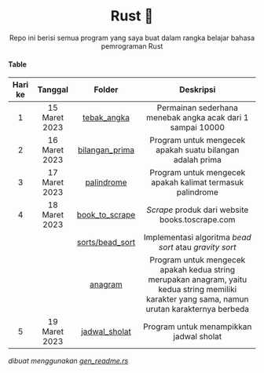 <div align="center">

# Rust 🦀

Repo ini berisi semua program yang saya buat dalam rangka belajar bahasa pemrograman Rust

</div>

#### Table

|Hari ke|Tanggal|Folder|Deskripsi|
|:--:|:--:|:--:|:--:|
|1|15 Maret 2023|[tebak_angka](/tebak_angka)|Permainan sederhana menebak angka acak dari 1 sampai 10000|
|2|16 Maret 2023|[bilangan_prima](/bilangan_prima)|Program untuk mengecek apakah suatu bilangan adalah prima|
|3|17 Maret 2023|[palindrome](/palindrome)|Program untuk mengecek apakah kalimat termasuk palindrome|
|4|18 Maret 2023|[book_to_scrape](/book_to_scrape)|_Scrape_ produk dari website books.toscrape.com|
|||[sorts/bead_sort](/sorts/bead_sort)|Implementasi algoritma _bead sort_ atau _gravity sort_|
|||[anagram](/anagram)|Program untuk mengecek apakah kedua string merupakan anagram, yaitu kedua string memiliki karakter yang sama, namun urutan karakternya berbeda|
|5|19 Maret 2023|[jadwal_sholat](/jadwal_sholat)|Program untuk menampikkan jadwal sholat|


_dibuat menggunakan [gen_readme.rs](/gen_readme.rs)_
